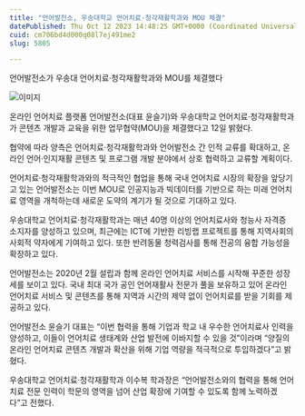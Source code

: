 ```yaml
---
title: "언어발전소, 우송대학교 언어치료·청각재활학과와 MOU 체결"
datePublished: Thu Oct 12 2023 14:48:25 GMT+0000 (Coordinated Universal Time)
cuid: cm706bd4d000q08l7ej491me2
slug: 5805

---
```



언어발전소가 우송대 언어치료·청각재활학과와 MOU를 체결했다

![이미지](https://cdn.hashnode.com/res/hashnode/image/upload/v1739259692683/a83da539-32a5-4a03-a2b5-e2e89181e0e7.jpeg)

온라인 언어치료 플랫폼 언어발전소(대표 윤슬기)와 우송대학교 언어치료·청각재활학과가 콘텐츠 개발과 교육을 위한 업무협약(MOU)을 체결했다고 12일 밝혔다.

협약에 따라 양측은 언어치료·청각재활학과와 언어발전소 간 인적 교류를 확대하고, 온라인 언어·인지재활 콘텐츠 및 프로그램 개발 분야에서 상호 협력하고 교류할 계획이다.

언어치료·청각재활학과와의 적극적인 협업을 통해 국내 언어치료 시장의 확장을 앞당기고 있는 언어발전소는 이번 MOU로 인공지능과 빅데이터를 기반으로 하는 미래 언어치료 영역을 개척하는데 새로운 도약의 계기가 될 것으로 기대하고 있다.

우송대학교 언어치료·청각재활학과는 매년 40명 이상의 언어치료사와 청능사 자격증 소지자를 양성하고 있으며, 최근에는 ICT에 기반한 리빙랩 프로젝트를 통해 지역사회의 사회적 약자에게 기여하고 있다. 또한 반려동물 청력검사를 통해 전공의 융합 가능성을 확장하고 있다.

언어발전소는 2020년 2월 설립과 함께 온라인 언어치료 서비스를 시작해 꾸준한 성장세를 보이고 있다. 국내 최대 국가 공인 언어재활사 전문가 풀을 보유하고 있어 온라인 언어치료 서비스 및 콘텐츠를 통해 지역과 시간의 제약 없이 언어치료를 받을 기회를 제공하고 있다.

언어발전소 윤슬기 대표는 “이번 협력을 통해 기업과 학교 내 우수한 언어치료사 인력을 양성하고, 이들이 언어치료 생태계와 산업 발전에 이바지할 수 있을 것”이라며 “양질의 온라인 언어치료 콘텐츠 개발과 확산을 위해 기업 역량을 적극적으로 투입하겠다”고 밝혔다.

우송대학교 언어치료·청각재활학과 이수복 학과장은 “언어발전소와의 협력을 통해 언어치료 전문 인력이 학문의 영역을 넘어 산업 확장에 기여할 수 있도록 함께 노력하겠다”고 전했다.